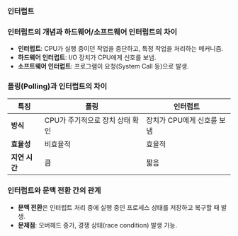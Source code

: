 ### 인터럽트

### 인터럽트의 개념과 하드웨어/소프트웨어 인터럽트의 차이

- **인터럽트**: CPU가 실행 중이던 작업을 중단하고, 특정 작업을 처리하는 메커니즘.
- **하드웨어 인터럽트**: I/O 장치가 CPU에게 신호를 보냄.
- **소프트웨어 인터럽트**: 프로그램이 요청(System Call 등)으로 발생.

### 폴링(Polling)과 인터럽트의 차이

| **특징**      | **폴링**                        | **인터럽트**               |
| ------------- | ------------------------------- | -------------------------- |
| **방식**      | CPU가 주기적으로 장치 상태 확인 | 장치가 CPU에게 신호를 보냄 |
| **효율성**    | 비효율적                        | 효율적                     |
| **지연 시간** | 큼                              | 짧음                       |

### 인터럽트와 문맥 전환 간의 관계

- **문맥 전환**은 인터럽트 처리 중에 실행 중인 프로세스 상태를 저장하고 복구할 때 발생.
- **문제점**: 오버헤드 증가, 경쟁 상태(race condition) 발생 가능.
